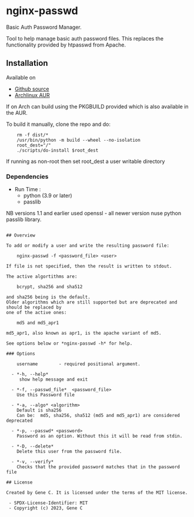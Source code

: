 # nginx-passwd

Basic Auth Password Manager.

Tool to help manage basic auth password files. This replaces the functionality provided by htpasswd from Apache.


## Installation

Available on
 - [Github source ](https://github.com/gene-git/nginx_passwd)
 - [Archlinux AUR](https://aur.archlinux.org/packages/nginx_passwd)

If on Arch can build using the PKGBUILD provided which is also available in the AUR.

To build it manually, clone the repo and do:

        rm -f dist/*
        /usr/bin/python -m build --wheel --no-isolation
        root_dest="/"
        ./scripts/do-install $root_dest

  If running as non-root then set root\_dest a user writable directory


### Dependencies

- Run Time :
  - python (3.9 or later)
  - passlib

NB versions 1.1 and earlier used openssl - all newer version nuse python passlib library.

```

## Overview

To add or modify a user and write the resulting password file:

    nginx-passwd -f <password_file> <user>

If file is not specified, then the result is written to stdout.

The active algortithms are:

    bcrypt, sha256 and sha512

and sha256 being is the default.
Older algorithms which are still supported but are deprecated and should be replaced by
one of the active ones:

    md5 and md5_apr1 

md5_apr1, also known as apr1, is the apache variant of md5.

See options below or *nginx-passwd -h* for help.

### Options

    username        - required positional argument.

  - *-h, --help*   
     show help message and exit

  - *-f, --passwd_file*  <password_file>   
    Use this Password file

  - *-a, --algo* <algorithm>   
    Default is sha256   
    Can be:  md5, sha256, sha512 (md5 and md5_apr1) are considered deprecated

  - *-p, --passwd* <password>  
    Password as an option. Without this it will be read from stdin.

  - *-D, --delete*   
    Delete this user from the password file.

  - *-v, --verify*    
    Checks that the provided password matches that in the password file

## License

Created by Gene C. It is licensed under the terms of the MIT license.

 - SPDX-License-Identifier: MIT
 - Copyright (c) 2023, Gene C

